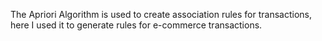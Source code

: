 The Apriori Algorithm is used to create association rules for transactions, here I used it to generate rules for e-commerce transactions.
